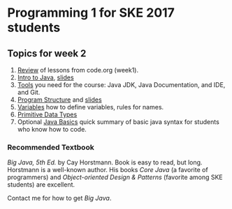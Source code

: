 # Programming 1 for SKE 2017 students

## Topics for week 2

1. [Review](week2/Review.md) of lessons from code.org (week1).
2. [Intro to Java](week2/Intro-to-Java.md), [slides](week2/0-Intro-to-Java.pdf)
3. [Tools](Tools.md) you need for the course: Java JDK, Java Documentation, and IDE, and Git.
4. [Program Structure](week2/Program-Structure.md) and [slides](week2/1-Program-Structure.pdf)
5. [Variables](week2/2-Variable.pdf) how to define variables, rules for names.
6. [Primitive Data Types](week2/3-Primitive-Datatypes.pdf)
7. Optional [Java Basics](week2/X-Java-Basics.pdf) quick summary of basic java syntax for students who know how to code.

### Recommended Textbook

*Big Java, 5th Ed.* by Cay Horstmann.  Book is easy to read, but long.  Horstmann is a well-known author.  His books *Core Java* (a favorite of programmers) and *Object-oriented Design & Patterns* (favorite among SKE students) are excellent. 

Contact me for how to get *Big Java*.


